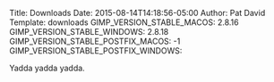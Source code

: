 Title: Downloads
Date: 2015-08-14T14:18:56-05:00
Author: Pat David
Template: downloads
GIMP_VERSION_STABLE_MACOS: 2.8.16
GIMP_VERSION_STABLE_WINDOWS: 2.8.18
GIMP_VERSION_STABLE_POSTFIX_MACOS: -1
GIMP_VERSION_STABLE_POSTFIX_WINDOWS: 

Yadda yadda yadda.
